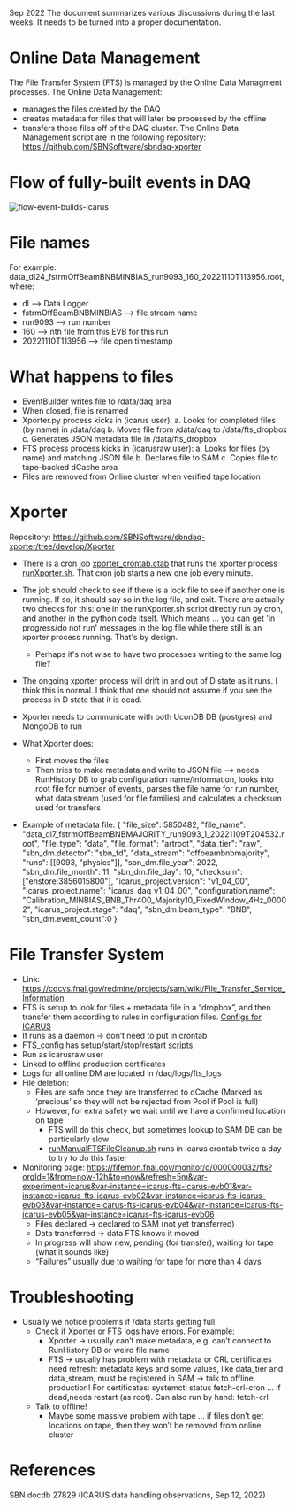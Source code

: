 Sep 2022
The document summarizes various discussions during the last weeks. It needs to be turned into a proper documentation.

# Online Data Management
The File Transfer System (FTS) is managed by the Online Data Managment processes. 
The Online Data Management:
- manages the files created by the DAQ
- creates metadata for files that will later be processed by the offline 
- transfers those files off of the DAQ cluster.
The Online Data Management script are in the following repository:
https://github.com/SBNSoftware/sbndaq-xporter

# Flow of fully-built events in DAQ

![flow-event-builds-icarus](https://user-images.githubusercontent.com/97683442/203762937-d0f7a3c9-6cb8-4817-9ecc-85bb83b5ea7c.JPG)


# File names
For example:
data_dl24_fstrmOffBeamBNBMINBIAS_run9093_160_20221110T113956.root, where:
- dl --> Data Logger
- fstrmOffBeamBNBMINBIAS --> file stream name
- run9093 --> run number
- 160 --> nth file from this EVB for this run
- 20221110T113956 --> file open timestamp

# What happens to files
- EventBuilder writes file to /data/daq area
- When closed, file is renamed
- Xporter.py process kicks in (icarus user): 
  a. Looks for completed files (by name) in /data/daq
  b. Moves file from /data/daq to /data/fts_dropbox
  c. Generates JSON metadata file in /data/fts_dropbox
- FTS process process kicks in (icarusraw user):
  a. Looks for files (by name) and matching JSON file
  b. Declares file to SAM
  c. Copies file to tape-backed dCache area
- Files are removed from Online cluster when verified tape location


# Xporter
Repository:
https://github.com/SBNSoftware/sbndaq-xporter/tree/develop/Xporter

- There is a cron job [xporter_crontab.ctab](https://github.com/SBNSoftware/sbndaq-xporter/blob/develop/Xporter/xporter_crontab.ctab) that runs the xporter process [runXporter.sh](https://github.com/SBNSoftware/sbndaq-xporter/blob/develop/Xporter/runXporter.sh). That cron job starts a new one job every minute.
- The job should check to see if there is a lock file to see if another one is running. If so, it should say so in the log file, and exit. There are actually two checks for this: one in the runXporter.sh script directly run by cron, and another in the python code itself. Which means ... you can get 'in progress/do not run' messages in the log file while there still is an xporter process running. That's by design.
  - Perhaps it's not wise to have two processes writing to the same log file?
- The ongoing xporter process will drift in and out of D state as it runs. I think this is normal. I think that one should not assume if you see the process in D state that it is dead.
- Xporter needs to communicate with both UconDB DB (postgres) and MongoDB to run
- What Xporter does:
  - First moves the files
  - Then tries to make metadata and write to JSON file --> needs RunHistory DB to grab configuration name/information, looks into root file for number of events, parses   the file name for run number, what data stream (used for file families) and calculates a checksum used for transfers
  
- Example of metadata file:
  {
  "file_size": 5850482,
  "file_name": "data_dl7_fstrmOffBeamBNBMAJORITY_run9093_1_20221109T204532.root",
  "file_type": "data", "file_format": "artroot",
  "data_tier": "raw",
  "sbn_dm.detector": "sbn_fd",
  "data_stream": "offbeambnbmajority",
  "runs": [[9093, "physics"]],
  "sbn_dm.file_year": 2022, "sbn_dm.file_month": 11, "sbn_dm.file_day": 10, "checksum":
  ["enstore:3856015800"],
  "icarus_project.version": "v1_04_00",
  "icarus_project.name": "icarus_daq_v1_04_00",
  "configuration.name":
  "Calibration_MINBIAS_BNB_Thr400_Majority10_FixedWindow_4Hz_00002",
  "icarus_project.stage": "daq", "sbn_dm.beam_type": "BNB", "sbn_dm.event_count":0
  }
  
# File Transfer System

- Link: https://cdcvs.fnal.gov/redmine/projects/sam/wiki/File_Transfer_Service_Information
- FTS is setup to look for files + metadata file in a “dropbox”, and then transfer them according to rules in configuration files. [Configs for ICARUS](https://github.com/SBNSoftware/sbndaq-xporter/blob/develop/FTS_config/icarus-evb_fts_config.ini)
- It runs as a daemon → don’t need to put in crontab
- FTS_config has setup/start/stop/restart [scripts](https://github.com/SBNSoftware/sbndaq-xporter/tree/develop/FTS_config)
- Run as icarusraw user
- Linked to offline production certificates
- Logs for all online DM are located in /daq/logs/fts_logs
- File deletion:
  - Files are safe once they are transferred to dCache (Marked as ‘precious’ so they will not be rejected from Pool if Pool is full)
  - However, for extra safety we wait until we have a confirmed location on tape
    - FTS will do this check, but sometimes lookup to SAM DB can be particularly slow
    - [runManualFTSFileCleanup.sh](https://github.com/SBNSoftware/sbndaq-xporter/blob/develop/Xporter/runManualFTSFileCleanup.sh) runs in icarus crontab twice a day to try to do this faster
 - Monitoring page:
   https://fifemon.fnal.gov/monitor/d/000000032/fts?orgId=1&from=now-12h&to=now&refresh=5m&var-experiment=icarus&var-instance=icarus-fts-icarus-evb01&var-instance=icarus-fts-icarus-evb02&var-instance=icarus-fts-icarus-evb03&var-instance=icarus-fts-icarus-evb04&var-instance=icarus-fts-icarus-evb05&var-instance=icarus-fts-icarus-evb06
   - Files declared → declared to SAM (not yet transferred)
   - Data transferred → data FTS knows it moved
   - In progress will show new, pending (for transfer), waiting for tape (what it sounds like)
   - “Failures” usually due to waiting for tape for more than 4 days
   
# Troubleshooting

- Usually we notice problems if /data starts getting full
  - Check if Xporter or FTS logs have errors. For example:
    -  Xporter → usually can’t make metadata, e.g. can’t connect to RunHistory DB or weird file name
    -  FTS → usually has problem with metadata or CRL certificates need refresh: metadata keys and some values, like data_tier and data_stream, must be registered in SAM → talk to offline production! For certificates: systemctl status fetch-crl-cron ... if dead,needs restart (as root). Can also run by hand: fetch-crl
   -  Talk to offline!
      -  Maybe some massive problem with tape ... if files don’t get locations on tape, then they won’t be removed from online cluster

# References
SBN docdb 27829 (ICARUS data handling observations, Sep 12, 2022)
